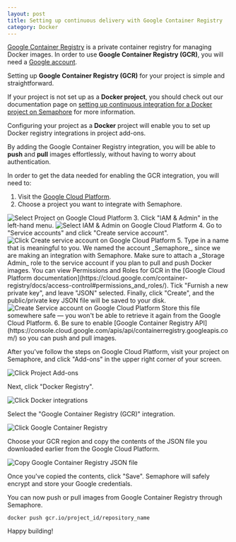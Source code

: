 ```yaml
---
layout: post
title: Setting up continuous delivery with Google Container Registry
category: Docker
---
```


[Google Container Registry](https://cloud.google.com/container-registry/) is
a private container registry for managing Docker images. In order to use
**Google Container Registry (GCR)**, you will need a [Google account](https://accounts.google.com/signup).

Setting up **Google Container Registry (GCR)** for your project is simple
and straightforward.

If your project is not set up as a **Docker project**, you should check out our
documentation page on
[setting up continuous integration for a Docker project on Semaphore](/docs/docker/setting-up-continuous-integration-for-docker-project.html) for more information.

Configuring your project as a **Docker** project will enable you to set up
Docker registry integrations in project add-ons.

By adding the Google Container Registry integration, you will be able to **push**
and **pull** images effortlessly, without having to worry about authentication.

In order to get the data needed for enabling the GCR integration, you will need
to:

  1. Visit the [Google Cloud Platform](https://console.cloud.google.com/).
  2. Choose a project you want to integrate with Semaphore.
  <img src="/docs/assets/img/docker/setting-up-google-container-registry-for-your-project/select-project.png" class="img-responsive img-bordered" alt="Select Project on Google Cloud Platform">
  3. Click "IAM & Admin" in the left-hand menu.
  <img src="/docs/assets/img/docker/setting-up-google-container-registry-for-your-project/select-iam.png" class="img-responsive img-bordered" alt="Select IAM & Admin on Google Cloud Platform">
  4. Go to "Service accounts" and click "Create service account".
  <img src="/docs/assets/img/docker/setting-up-google-container-registry-for-your-project/click-create-service-account.png" class="img-responsive img-bordered" alt="Click Create service account on Google Cloud Platform">
  5. Type in a name that is meaningful to you. We named the account _Semaphore_, since we
  are making an integration with Semaphore. Make sure to attach a _Storage Admin_ role to
  the service account if you plan to pull and push Docker images. You can view Permissions and Roles
  for GCR in the [Google Cloud Platform documentation](https://cloud.google.com/container-registry/docs/access-control#permissions_and_roles/).
  Tick "Furnish a new private key", and leave "JSON" selected. Finally, click "Create", and the
  public/private key JSON file will be saved to your disk.
  <img src="/docs/assets/img/docker/setting-up-google-container-registry-for-your-project/create-service-account.png" class="img-responsive img-bordered" alt="Create Service account on Google Cloud Platform">
  Store this file somewhere safe — you won't be able to retrieve it again from
  the Google Cloud Platform.
  6. Be sure to enable [Google Container Registry API](https://console.cloud.google.com/apis/api/containerregistry.googleapis.com/) so you can push and pull images.

After you've follow the steps on Google Cloud Platform, visit your project on
Semaphore, and click "Add-ons" in the upper right corner of your screen.

<img src="/docs/assets/img/docker/shared/click-add-ons.png" class="img-responsive img-bordered" alt="Click Project Add-ons">

Next, click "Docker Registry".

<img src="/docs/assets/img/docker/shared/select-docker-registry.png" class="img-responsive img-bordered" alt="Click Docker integrations">

Select the "Google Container Registry (GCR)" integration.

<img src="/docs/assets/img/docker/setting-up-google-container-registry-for-your-project/select-google-container-registry.png" class="img-responsive img-bordered" alt="Click Google Container Registry">

Choose your GCR region and copy the contents of the JSON file you downloaded
earlier from the Google Cloud Platform.

<img src="/docs/assets/img/docker/setting-up-google-container-registry-for-your-project/google-container-registry-form.png" class="img-responsive img-bordered" alt="Copy Google Container Registry JSON file">

Once you've copied the contents, click "Save". Semaphore will safely encrypt
and store your Google credentials.

You can now push or pull images from Google Container Registry through Semaphore.

```
docker push gcr.io/project_id/repository_name
```

Happy building!
